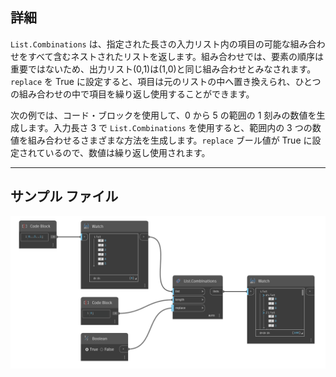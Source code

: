 ## 詳細
`List.Combinations` は、指定された長さの入力リスト内の項目の可能な組み合わせをすべて含むネストされたリストを返します。組み合わせでは、要素の順序は重要ではないため、出力リスト(0,1)は(1,0)と同じ組み合わせとみなされます。`replace` を True に設定すると、項目は元のリストの中へ置き換えられ、ひとつの組み合わせの中で項目を繰り返し使用することができます。

次の例では、コード・ブロックを使用して、0 から 5 の範囲の 1 刻みの数値を生成します。入力長さ 3 で `List.Combinations` を使用すると、範囲内の 3 つの数値を組み合わせるさまざまな方法を生成します。`replace` ブール値が True に設定されているので、数値は繰り返し使用されます。
___
## サンプル ファイル

![List.Combinations](./DSCore.List.Combinations_img.jpg)
